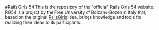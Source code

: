 #Rails Girls 54
This is the repository of the "official" Rails Girls 54 website. RG54 is a project by the Free University of Bolzano-Bozen in Italy that, based on the original [RailsGirls](http://www.railsgirls.com) idea, brings knowledge and tools for realizing their ideas to its participants.